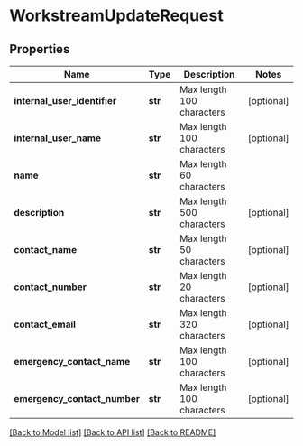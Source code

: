 # WorkstreamUpdateRequest

## Properties
Name | Type | Description | Notes
------------ | ------------- | ------------- | -------------
**internal_user_identifier** | **str** | Max length 100 characters | [optional] 
**internal_user_name** | **str** | Max length 100 characters | [optional] 
**name** | **str** | Max length 60 characters | 
**description** | **str** | Max length 500 characters | [optional] 
**contact_name** | **str** | Max length 50 characters | [optional] 
**contact_number** | **str** | Max length 20 characters | [optional] 
**contact_email** | **str** | Max length 320 characters | [optional] 
**emergency_contact_name** | **str** | Max length 100 characters | [optional] 
**emergency_contact_number** | **str** | Max length 100 characters | [optional] 

[[Back to Model list]](../README.md#documentation-for-models) [[Back to API list]](../README.md#documentation-for-api-endpoints) [[Back to README]](../README.md)

